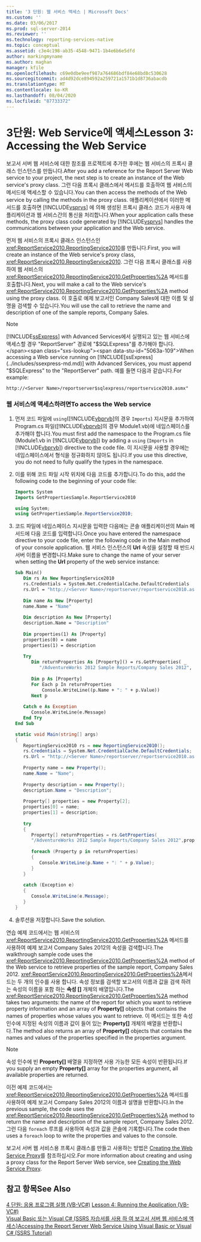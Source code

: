 ```yaml
---
title: '3 단원: 웹 서비스 액세스 | Microsoft Docs'
ms.custom: ''
ms.date: 03/06/2017
ms.prod: sql-server-2014
ms.reviewer: ''
ms.technology: reporting-services-native
ms.topic: conceptual
ms.assetid: c3e4c198-ab35-4548-9471-1b4e6b6e5dfd
author: markingmyname
ms.author: maghan
manager: kfile
ms.openlocfilehash: c69e0dbe9eef987a764686bdf84e68bd8c530628
ms.sourcegitcommit: ad4d92dce894592a259721a1571b1d8736abacdb
ms.translationtype: MT
ms.contentlocale: ko-KR
ms.lasthandoff: 08/04/2020
ms.locfileid: "87733372"
---
```

# <a name="lesson-3-accessing-the-web-service"></a><span data-ttu-id="5063a-102">3단원: Web Service에 액세스</span><span class="sxs-lookup"><span data-stu-id="5063a-102">Lesson 3: Accessing the Web Service</span></span>
  <span data-ttu-id="5063a-103">보고서 서버 웹 서비스에 대한 참조를 프로젝트에 추가한 후에는 웹 서비스의 프록시 클래스 인스턴스를 만듭니다.</span><span class="sxs-lookup"><span data-stu-id="5063a-103">After you add a reference for the Report Server Web service to your project, the next step is to create an instance of the Web service's proxy class.</span></span> <span data-ttu-id="5063a-104">그런 다음 프록시 클래스에서 메서드를 호출하여 웹 서비스의 메서드에 액세스할 수 있습니다.</span><span class="sxs-lookup"><span data-stu-id="5063a-104">You can then access the methods of the Web service by calling the methods in the proxy class.</span></span> <span data-ttu-id="5063a-105">애플리케이션에서 이러한 메서드를 호출하면 [!INCLUDE[vsprvs](../includes/vsprvs-md.md)] 에 의해 생성된 프록시 클래스 코드가 사용자 애플리케이션과 웹 서비스간의 통신을 처리합니다.</span><span class="sxs-lookup"><span data-stu-id="5063a-105">When your application calls these methods, the proxy class code generated by [!INCLUDE[vsprvs](../includes/vsprvs-md.md)] handles the communications between your application and the Web service.</span></span>  
  
 <span data-ttu-id="5063a-106">먼저 웹 서비스의 프록시 클래스 인스턴스인 <xref:ReportService2010.ReportingService2010>를 만듭니다.</span><span class="sxs-lookup"><span data-stu-id="5063a-106">First, you will create an instance of the Web service's proxy class, <xref:ReportService2010.ReportingService2010>.</span></span> <span data-ttu-id="5063a-107">그런 다음 프록시 클래스를 사용하여 웹 서비스의 <xref:ReportService2010.ReportingService2010.GetProperties%2A> 메서드를 호출합니다.</span><span class="sxs-lookup"><span data-stu-id="5063a-107">Next, you will make a call to the Web service's <xref:ReportService2010.ReportingService2010.GetProperties%2A> method using the proxy class.</span></span> <span data-ttu-id="5063a-108">이 호출로 예제 보고서인 Company Sales에 대한 이름 및 설명을 검색할 수 있습니다.</span><span class="sxs-lookup"><span data-stu-id="5063a-108">You will use the call to retrieve the name and description of one of the sample reports, Company Sales.</span></span>  
  
> [!NOTE]  
>  <span data-ttu-id="5063a-109">[!INCLUDE[ssExpress](../includes/ssexpress-md.md)] with Advanced Services에서 실행되고 있는 웹 서비스에 액세스할 경우 "ReportServer" 경로에 "$SQLExpress"를 추가해야 합니다.</span><span class="sxs-lookup"><span data-stu-id="5063a-109">When accessing a Web service running on [!INCLUDE[ssExpress](../includes/ssexpress-md.md)] with Advanced Services, you must append "$SQLExpress" to the "ReportServer" path.</span></span> <span data-ttu-id="5063a-110">예를 들면 다음과 같습니다.</span><span class="sxs-lookup"><span data-stu-id="5063a-110">For example:</span></span>  
>   
>  `http://<Server Name>/reportserver$sqlexpress/reportservice2010.asmx"`  
  
### <a name="to-access-the-web-service"></a><span data-ttu-id="5063a-111">웹 서비스에 액세스하려면</span><span class="sxs-lookup"><span data-stu-id="5063a-111">To access the Web service</span></span>  
  
1.  <span data-ttu-id="5063a-112">먼저 코드 파일에 `using`([!INCLUDE[vbprvb](../includes/vbprvb-md.md)]의 경우 `Imports`) 지시문을 추가하여 Program.cs 파일([!INCLUDE[vbprvb](../includes/vbprvb-md.md)]의 경우 Module1.vb)에 네임스페이스를 추가해야 합니다.</span><span class="sxs-lookup"><span data-stu-id="5063a-112">You must first add the namespace to the Program.cs file (Module1.vb in [!INCLUDE[vbprvb](../includes/vbprvb-md.md)]) by adding a `using` (`Imports` in [!INCLUDE[vbprvb](../includes/vbprvb-md.md)]) directive to the code file.</span></span> <span data-ttu-id="5063a-113">이 지시문을 사용할 경우에는 네임스페이스에서 형식을 정규화하지 않아도 됩니다.</span><span class="sxs-lookup"><span data-stu-id="5063a-113">If you use this directive, you do not need to fully qualify the types in the namespace.</span></span>  
  
2.  <span data-ttu-id="5063a-114">이를 위해 코드 파일 시작 위치에 다음 코드를 추가합니다.</span><span class="sxs-lookup"><span data-stu-id="5063a-114">To do this, add the following code to the beginning of your code file:</span></span>  
  
    ```vb  
    Imports System  
    Imports GetPropertiesSample.ReportService2010  
    ```  
  
    ```csharp  
    using System;  
    using GetPropertiesSample.ReportService2010;  
    ```  
  
3.  <span data-ttu-id="5063a-115">코드 파일에 네임스페이스 지시문을 입력한 다음에는 콘솔 애플리케이션의 Main 메서드에 다음 코드를 입력합니다.</span><span class="sxs-lookup"><span data-stu-id="5063a-115">Once you have entered the namespace directive to your code file, enter the following code in the Main method of your console application.</span></span> <span data-ttu-id="5063a-116">웹 서비스 인스턴스의 **Url** 속성을 설정할 때 반드시 서버 이름을 변경합니다.</span><span class="sxs-lookup"><span data-stu-id="5063a-116">Make sure to change the name of your server when setting the **Url** property of the web service instance:</span></span>  
  
    ```vb  
    Sub Main()  
       Dim rs As New ReportingService2010  
       rs.Credentials = System.Net.CredentialCache.DefaultCredentials  
       rs.Url = "http://<Server Name>/reportserver/reportservice2010.asmx"  
  
       Dim name As New [Property]  
       name.Name = "Name"  
  
       Dim description As New [Property]  
       description.Name = "Description"  
  
       Dim properties(1) As [Property]  
       properties(0) = name  
       properties(1) = description  
  
       Try  
          Dim returnProperties As [Property]() = rs.GetProperties( _  
             "/AdventureWorks 2012 Sample Reports/Company Sales 2012", properties)  
  
          Dim p As [Property]  
          For Each p In returnProperties  
              Console.WriteLine((p.Name + ": " + p.Value))  
          Next p  
  
       Catch e As Exception  
          Console.WriteLine(e.Message)  
       End Try  
    End Sub  
    ```  
  
    ```csharp  
    static void Main(string[] args)  
    {  
       ReportingService2010 rs = new ReportingService2010();  
       rs.Credentials = System.Net.CredentialCache.DefaultCredentials;  
       rs.Url = "http://<Server Name>/reportserver/reportservice2010.asmx";  
  
       Property name = new Property();  
       name.Name = "Name";  
  
       Property description = new Property();  
       description.Name = "Description";  
  
       Property[] properties = new Property[2];  
       properties[0] = name;  
       properties[1] = description;  
  
       try  
       {  
          Property[] returnProperties = rs.GetProperties(  
          "/AdventureWorks 2012 Sample Reports/Company Sales 2012",properties);  
  
          foreach (Property p in returnProperties)  
          {  
             Console.WriteLine(p.Name + ": " + p.Value);  
          }  
       }  
  
       catch (Exception e)  
       {  
          Console.WriteLine(e.Message);  
       }  
    }  
    ```  
  
4.  <span data-ttu-id="5063a-117">솔루션을 저장합니다.</span><span class="sxs-lookup"><span data-stu-id="5063a-117">Save the solution.</span></span>  
  
 <span data-ttu-id="5063a-118">연습 예제 코드에서는 웹 서비스의 <xref:ReportService2010.ReportingService2010.GetProperties%2A> 메서드를 사용하여 예제 보고서 Company Sales 2012의 속성을 검색합니다.</span><span class="sxs-lookup"><span data-stu-id="5063a-118">The walkthrough sample code uses the <xref:ReportService2010.ReportingService2010.GetProperties%2A> method of the Web service to retrieve properties of the sample report, Company Sales 2012.</span></span> <span data-ttu-id="5063a-119"><xref:ReportService2010.ReportingService2010.GetProperties%2A>메서드는 두 개의 인수를 사용 합니다. 속성 정보를 검색할 보고서의 이름과 값을 검색 하려는 속성의 이름을 포함 하는 **속성 []** 개체의 배열입니다.</span><span class="sxs-lookup"><span data-stu-id="5063a-119">The <xref:ReportService2010.ReportingService2010.GetProperties%2A> method takes two arguments: the name of the report for which you want to retrieve property information and an array of **Property[]** objects that contains the names of properties whose values you want to retrieve.</span></span> <span data-ttu-id="5063a-120">이 메서드는 또한 속성 인수에 지정된 속성의 이름과 값이 들어 있는 **Property[]** 개체의 배열을 반환합니다.</span><span class="sxs-lookup"><span data-stu-id="5063a-120">The method also returns an array of **Property[]** objects that contains the names and values of the properties specified in the properties argument.</span></span>  
  
> [!NOTE]  
>  <span data-ttu-id="5063a-121">속성 인수에 빈 **Property[]** 배열을 지정하면 사용 가능한 모든 속성이 반환됩니다.</span><span class="sxs-lookup"><span data-stu-id="5063a-121">If you supply an empty **Property[]** array for the properties argument, all available properties are returned.</span></span>  
  
 <span data-ttu-id="5063a-122">이전 예제 코드에서는 <xref:ReportService2010.ReportingService2010.GetProperties%2A> 메서드를 사용하여 예제 보고서 Company Sales 2012의 이름과 설명을 반환합니다.</span><span class="sxs-lookup"><span data-stu-id="5063a-122">In the previous sample, the code uses the <xref:ReportService2010.ReportingService2010.GetProperties%2A> method to return the name and description of the sample report, Company Sales 2012.</span></span> <span data-ttu-id="5063a-123">그런 다음 `foreach` 루프를 사용하여 속성과 값을 콘솔에 기록합니다.</span><span class="sxs-lookup"><span data-stu-id="5063a-123">The code then uses a `foreach` loop to write the properties and values to the console.</span></span>  
  
 <span data-ttu-id="5063a-124">보고서 서버 웹 서비스용 프록시 클래스를 만들고 사용하는 방법은 [Creating the Web Service Proxy](../reporting-services/report-server-web-service/net-framework/creating-the-web-service-proxy.md)를 참조하십시오.</span><span class="sxs-lookup"><span data-stu-id="5063a-124">For more information about creating and using a proxy class for the Report Server Web service, see [Creating the Web Service Proxy](../reporting-services/report-server-web-service/net-framework/creating-the-web-service-proxy.md).</span></span>  
  
## <a name="see-also"></a><span data-ttu-id="5063a-125">참고 항목</span><span class="sxs-lookup"><span data-stu-id="5063a-125">See Also</span></span>  
 <span data-ttu-id="5063a-126">[4 단원: 응용 프로그램 실행 &#40;VB-VC&#35;&#41;](../../2014/tutorials/lesson-4-running-the-application-vb-vcsharp.md) </span><span class="sxs-lookup"><span data-stu-id="5063a-126">[Lesson 4: Running the Application &#40;VB-VC&#35;&#41;](../../2014/tutorials/lesson-4-running-the-application-vb-vcsharp.md) </span></span>  
 [<span data-ttu-id="5063a-127">Visual Basic 또는 Visual C&#35; &#40;SSRS 자습서를 사용 하 여 보고서 서버 웹 서비스에 액세스&#41;</span><span class="sxs-lookup"><span data-stu-id="5063a-127">Accessing the Report Server Web Service Using Visual Basic or Visual C&#35; &#40;SSRS Tutorial&#41;</span></span>](../../2014/tutorials/access-report-server-web-service-vb-vcsharp-ssrs-tutorial.md)  
  
  
